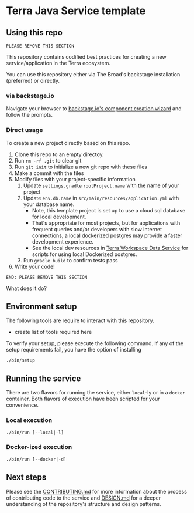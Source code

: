 # Terra Java Service template

## Using this repo

```text
PLEASE REMOVE THIS SECTION
```

This repository contains codified best practices for creating a new service/application in the Terra ecosystem.

You can use this repository either via The Broad's backstage installation (preferred) or directly.

### via backstage.io

Navigate your browser to
[backstage.io's component creation wizard](https://backstage.dsp-devops.broadinstitute.org/create?filters%5Bkind%5D=template&filters%5Buser%5D=all)
and follow the prompts.

### Direct usage

To create a new project directly based on this repo.

1. Clone this repo to an empty directoy.
2. Run `rm -rf .git` to clear git
3. Run `git init` to initialize a new git repo with these files
4. Make a commit with the files
5. Modify files with your project-specific information
    1. Update `settings.gradle` `rootProject.name` with the name of your project
    2. Update `env.db.name` in `src/main/resources/application.yml` with your database name.
        - Note, this template project is set up to use a cloud sql database for local development.
        - That's appropriate for most projects, but for applications with frequent queries and/or developers with slow internet connections, a local dockerized postgres may provide a faster development experience.
        - See the local dev resources in [Terra Workspace Data Service](https://github.com/DataBiosphere/terra-workspace-data-service/tree/main/local-dev) for scripts for using local Dockerized postgres.
    3. Run `gradle build` to confirm tests pass
6. Write your code!

```text
END: PLEASE REMOVE THIS SECTION
```

<!-- INSERT REPOSITORY DESCRIPTION HERE -->
What does it do?

## Environment setup

The following tools are require to interact with this repository.

- create list of tools required here

To verify your setup, please execute the following command. If any of the setup requirements fail, you have the option of installing

```shell
./bin/setup
```

## Running the service

There are two flavors for running the service, either `local`-ly or in a `docker` container.
Both flavors of execution have been scripted for your convenience.

### Local execution

```shell
./bin/run [--local|-l]
```

### Docker-ized execution

```shell
./bin/run [--docker|-d]
```

## Next steps

Please see the [CONTRIBUTING.md](./CONTRIBUTING.md) for more information about the process of
contributing code to the service and [DESIGN.md](./DESIGN.md) for a deeper understanding of the
repository's structure and design patterns.
